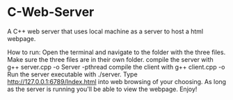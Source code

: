 # C-Web-Server
A C++ web server that uses local machine as a server to host a html webpage.


How to run:
Open the terminal and navigate to the folder with the three files.
Make sure the three files are in their own folder.
compile the server with g++ server.cpp -o Server -pthread
compile the client with g++ client.cpp -o 
Run the server executable with ./server.
Type http://127.0.0.1:6789/Index.html into web browsing of your choosing.
As long as the server is running you'll be able to view the webpage.
Enjoy!
